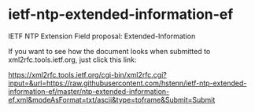 # ietf-ntp-extended-information-ef
IETF NTP Extension Field proposal: Extended-Information

If you want to see how the document looks when submitted to xml2rfc.tools.ietf.org, just click this link:

https://xml2rfc.tools.ietf.org/cgi-bin/xml2rfc.cgi?input=&url=https://raw.githubusercontent.com/hstenn/ietf-ntp-extended-information-ef/master/ntp-extended-information-ef.xml&modeAsFormat=txt/ascii&type=toframe&Submit=Submit
